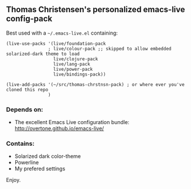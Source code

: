 ## Thomas Christensen's personalized emacs-live config-pack

Best used with a `~/.emacs-live.el` containing:

```elisp
(live-use-packs '(live/foundation-pack
                ; live/colour-pack ;; skipped to allow embedded solarized-dark theme to load
                  live/clojure-pack
                  live/lang-pack
                  live/power-pack
                  live/bindings-pack))

(live-add-packs '(~/src/thomas-chrstnsn-pack) ; or where ever you've cloned this repo
                )
```

### Depends on:
* The excellent Emacs Live configuration bundle: http://overtone.github.io/emacs-live/

### Contains:
* Solarized dark color-theme
* Powerline
* My prefered settings

Enjoy.
